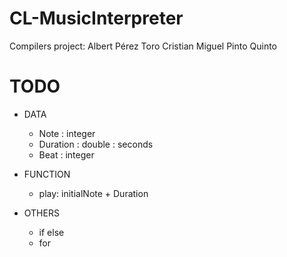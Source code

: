 # CL-MusicInterpreter
Compilers project:
Albert Pérez Toro
Cristian Miguel Pinto Quinto

# TODO #
- DATA
	- Note : integer
	- Duration : double : seconds
	- Beat : integer

- FUNCTION
	- play: initialNote + Duration

- OTHERS
	- if else
	- for
